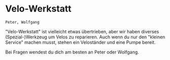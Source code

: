 # Velo-Werkstatt

```admonish info title="Wer kennt sich hier aus?"
Peter, Wolfgang
```

"Velo-Werkstatt" ist vielleicht etwas übertrieben, aber wir haben
diverses (Spezial-)Werkzeug um Velos zu reparieren. Auch wenn du nur den
"kleinen Service" machen musst, stehen ein Veloständer und eine Pumpe
bereit.

Bei Fragen wendest du dich am besten an Peter oder Wolfgang.
